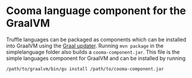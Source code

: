 # Cooma language component for the GraalVM

Truffle languages can be packaged as components which can be installed into
GraalVM using the [Graal
updater](http://www.graalvm.org/docs/reference-manual/graal-updater/). 
Running `mvn package` in the simplelanguage folder also builds a
`cooma-component.jar`. 
This file is the simple languages component for GraalVM and can be installed by
running

```
/path/to/graalvm/bin/gu install /path/to/cooma-component.jar
```

